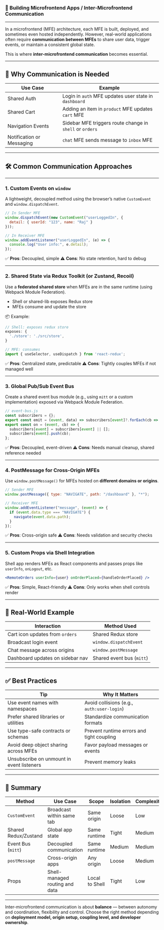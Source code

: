 ### 🔄 Building Microfrontend Apps / **Inter-Microfrontend Communication**

---

In a microfrontend (MFE) architecture, each MFE is built, deployed, and sometimes even hosted independently. However, real-world applications often require **communication between MFEs** to share user data, trigger events, or maintain a consistent global state.

This is where **inter-microfrontend communication** becomes essential.

---

## 🧩 Why Communication is Needed

| Use Case                  | Example                                                  |
| ------------------------- | -------------------------------------------------------- |
| Shared Auth               | Login in `auth` MFE updates user state in `dashboard`    |
| Shared Cart               | Adding an item in `product` MFE updates `cart` MFE       |
| Navigation Events         | Sidebar MFE triggers route change in `shell` or `orders` |
| Notification or Messaging | `chat` MFE sends message to `inbox` MFE                  |

---

## 🛠️ Common Communication Approaches

---

### 1. **Custom Events on `window`**

A lightweight, decoupled method using the browser’s native `CustomEvent` and `window.dispatchEvent`.

```js
// In Sender MFE
window.dispatchEvent(new CustomEvent("userLoggedIn", {
  detail: { userId: "123", name: "Raj" }
}));

// In Receiver MFE
window.addEventListener("userLoggedIn", (e) => {
  console.log("User info:", e.detail);
});
```

✅ **Pros**: Decoupled, simple
⚠️ **Cons**: No state retention, hard to debug

---

### 2. **Shared State via Redux Toolkit (or Zustand, Recoil)**

Use a **federated shared store** when MFEs are in the same runtime (using Webpack Module Federation).

* Shell or shared-lib exposes Redux store
* MFEs consume and update the store

📦 Example:

```js
// Shell: exposes redux store
exposes: {
  './store': './src/store',
}

// MFE: consumes
import { useSelector, useDispatch } from 'react-redux';
```

✅ **Pros**: Centralized state, predictable
⚠️ **Cons**: Tightly couples MFEs if not managed well

---

### 3. **Global Pub/Sub Event Bus**

Create a shared event bus module (e.g., using `mitt` or a custom implementation) exposed via Webpack Module Federation.

```js
// event-bus.js
const subscribers = {};
export const emit = (event, data) => subscribers[event]?.forEach(cb => cb(data));
export const on = (event, cb) => {
  subscribers[event] = subscribers[event] || [];
  subscribers[event].push(cb);
};
```

✅ **Pros**: Decoupled, event-driven
⚠️ **Cons**: Needs manual cleanup, shared reference needed

---

### 4. **PostMessage for Cross-Origin MFEs**

Use `window.postMessage()` for MFEs hosted on **different domains or origins**.

```js
// Sender MFE
window.postMessage({ type: "NAVIGATE", path: "/dashboard" }, "*");

// Receiver MFE
window.addEventListener("message", (event) => {
  if (event.data.type === "NAVIGATE") {
    navigate(event.data.path);
  }
});
```

✅ **Pros**: Cross-origin safe
⚠️ **Cons**: Needs validation and security checks

---

### 5. **Custom Props via Shell Integration**

Shell app renders MFEs as React components and passes props like `userInfo`, `onLogout`, etc.

```jsx
<RemoteOrders userInfo={user} onOrderPlaced={handleOrderPlaced} />
```

✅ **Pros**: Simple, React-friendly
⚠️ **Cons**: Only works when shell controls render

---

## 🧠 Real-World Example

| Interaction                      | Method Used               |
| -------------------------------- | ------------------------- |
| Cart icon updates from `orders`  | Shared Redux store        |
| Broadcast login event            | `window.dispatchEvent`    |
| Chat message across origins      | `window.postMessage`      |
| Dashboard updates on sidebar nav | Shared event bus (`mitt`) |

---

## ✅ Best Practices

| Tip                                       | Why It Matters                             |
| ----------------------------------------- | ------------------------------------------ |
| Use event names with namespaces           | Avoid collisions (e.g., `auth:user-login`) |
| Prefer shared libraries or utilities      | Standardize communication formats          |
| Use type-safe contracts or schemas        | Prevent runtime errors and tight coupling  |
| Avoid deep object sharing across MFEs     | Favor payload messages or events           |
| Unsubscribe on unmount in event listeners | Prevent memory leaks                       |

---

## 📌 Summary

| Method               | Use Case                       | Scope          | Isolation | Complexity |
| -------------------- | ------------------------------ | -------------- | --------- | ---------- |
| `CustomEvent`        | Broadcast within same tab      | Same origin    | Loose     | Low        |
| Shared Redux/Zustand | Global app state               | Same runtime   | Tight     | Medium     |
| Event Bus (`mitt`)   | Decoupled communication        | Same runtime   | Medium    | Medium     |
| `postMessage`        | Cross-origin apps              | Any origin     | Loose     | Medium     |
| Props                | Shell-managed routing and data | Local to Shell | Tight     | Low        |

---

Inter-microfrontend communication is about **balance** — between autonomy and coordination, flexibility and control. Choose the right method depending on **deployment model, origin setup, coupling level, and developer ownership**.
